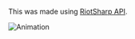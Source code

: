 This was made using [RiotSharp API](https://github.com/BenFradet/RiotSharp).


![Animation](https://user-images.githubusercontent.com/92890425/167468844-97b635ea-f151-47e0-af2e-f5c1910c8046.gif)
